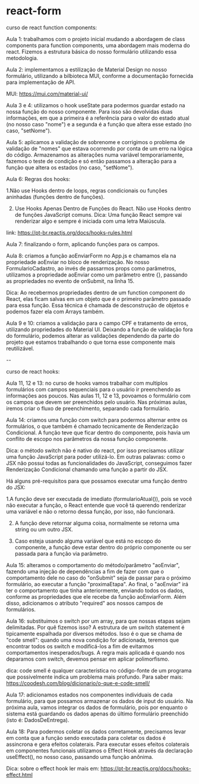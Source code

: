 # react-form

curso de react function components:

Aula 1: trabalhamos com o projeto inicial mudando a abordagem de class components para function components, uma abordagem mais moderna do react. Fizemos a estrutura básica do nosso formulário utilizando essa metodologia.

Aula 2: implementamos a estilização de Material Design no nosso formulário, utilizando a bilbioteca MUI, conforme a documentação fornecida para implementação de API.

MUI: https://mui.com/material-ui/

Aula 3 e 4: utilizamos o hook useState para podermos guardar estado na nossa função do nosso componente. Para isso são devolvidas duas informações, em que a primeira é a referência para o valor do estado atual (no nosso caso "nome") e a segunda é a função que altera esse estado (no caso, "setNome").

Aula 5: aplicamos a validação de sobrenome e corrigimos o problema de validação de "nomes" que estava ocorrendo por conta de um erro na lógica do código. Armazenamos as alterações numa variável temporariamente, fazemos o teste de condição e só então passamos a alteração para a função que altera os estados (no caso, "setNome").

Aula 6: Regras dos hooks:

1.Não use Hooks dentro de loops, regras condicionais ou funções aninhadas (funções dentro de funções).

2. Use Hooks Apenas Dentro de Funções do React. Não use Hooks dentro de funções JavaScript comuns. Dica: Uma função React sempre vai renderizar algo e sempre é iniciada com uma letra Maiúscula.

link: https://pt-br.reactjs.org/docs/hooks-rules.html

Aula 7: finalizando o form, aplicando funções para os campos.

Aula 8: criamos a função aoEnviarForm no App.js e chamamos ela na propriedade aoEnviar no bloco de renderização. No nosso FormularioCadastro, ao invés de passarmos props como parâmetros, utilizamos a propriedade aoEnviar como um parâmetro entre {}, passando as propriedades no evento de onSubmit, na linha 15.

Dica: Ao recebermos propriedades dentro de um function component do React, elas ficam salvas em um objeto que é o primeiro parâmetro passado para essa função. Essa técnica é chamada de desconstrução de objetos e podemos fazer ela com Arrays também.

Aula 9 e 10: criamos a validação para o campo CPF e tratamento de erros, utilizando propriedades do Material UI. Deixando a função de validação fora do formulário, podemos alterar as validações dependendo da parte do projeto que estamos trabalhando o que torna esse componente mais reutilizável.

--

curso de react hooks:

Aula 11, 12 e 13: no curso de hooks vamos trabalhar com multiplos formulários com campos sequenciais para o usuário ir preenchendo as informações aos poucos. Nas aulas 11, 12 e 13, povoamos o formulário com os campos que devem ser preenchidos pelo usuário. Nas próximas aulas, iremos criar o fluxo de preenchimento, separando cada formulário.

Aula 14: criamos uma função com switch para podermos alternar entre os formulários, o que também é chamado tecnicamente de Renderização Condicional. A função teve que ficar dentro do componente, pois havia um conflito de escopo nos parâmetros da nossa função componente.

Dica: o método switch não é nativo do react, por isso precisamos utilizar uma função JavaScript para poder utilizá-lo. Em outras palavras: como o JSX não possui todas as funcionalidades do JavaScript, conseguimos fazer Renderização Condicional chamando uma função a partir do JSX.

Há alguns pré-requisitos para que possamos executar uma função dentro do JSX:

1.A função deve ser executada de imediato (formularioAtual()), pois se você não executar a função, o React entende que você tá querendo renderizar uma variável e não o retorno dessa função, por isso, não funcionará.

2. A função deve retornar alguma coisa, normalmente se retorna uma string ou um outro JSX.

3. Caso esteja usando alguma variável que está no escopo do componente, a função deve estar dentro do próprio componente ou ser passada para a função via parâmetro.

Aula 15: alteramos o comportamento do método/parâmetro "aoEnviar", fazendo uma injeção de dependências a fim de fazer com que o comportamento dele no caso do "onSubmit" seja de passar para o próximo formulário, ao executar a função "proximaEtapa". Ao final, o "aoEnviar" irá ter o comportamento que tinha anteriormente, enviando todos os dados, conforme as propriedades que ele recebe da função aoEnviarForm. Além disso, adicionamos o atributo "required" aos nossos campos de formulários.

Aula 16: substituimos o switch por um array, para que nossas etapas sejam delimitadas. Por quê fizemos isso? A estrutura de um switch statement é tipicamente espalhada por diversos métodos. Isso é o que se chama de "code smell": quando uma nova condição for adicionada, teremos que encontrar todos os switch e modificá-los a fim de evitarmos comportamentos inesperados/bugs. A regra mais aplicada é quando nos deparamos com switch, devemos pensar em aplicar polimorfismo.

dica: code smell é qualquer característica no código-fonte de um programa que possivelmente indica um problema mais profundo. Para saber mais: https://coodesh.com/blog/dicionario/o-que-e-code-smell/

Aula 17: adicionamos estados nos componentes individuais de cada formulário, para que possamos armazenar os dados de input do usuário. Na próxima aula, vamos integrar os dados de formulário, pois por enquanto o sistema está guardando os dados apenas do último formulário preenchido (isto é: DadosDeEntrega).

Aula 18: Para podermos coletar os dados corretamente, precisamos levar em conta que a função sendo executada para coletar os dados é assincrona e gera efeitos colaterais. Para executar esses efeitos colaterais em componentes funcionais utilizamos o Effect Hook através da declaração useEffect(), no nosso caso, passando uma função anônima.

Dica: sobre o effect hook ler mais em: https://pt-br.reactjs.org/docs/hooks-effect.html
